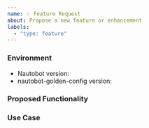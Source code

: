 ```yaml
---
name: ✨ Feature Request
about: Propose a new feature or enhancement
labels:
  - "type: feature"
---
```


### Environment
* Nautobot version:  <!-- Example: 2.0.0 -->
* nautobot-golden-config version:  <!-- Example: 1.0.0 -->

<!--
    Describe in detail the new functionality you are proposing.
-->
### Proposed Functionality

<!--
    Convey an example use case for your proposed feature. Write from the
    perspective of a user who would benefit from the proposed
    functionality and describe how.
--->
### Use Case

